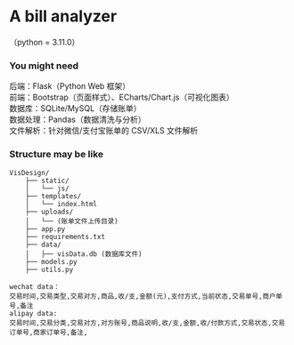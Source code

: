# A bill analyzer

（python = 3.11.0）

### You might need

后端：Flask（Python Web 框架）  
前端：Bootstrap（页面样式）、ECharts/Chart.js（可视化图表）  
数据库：SQLite/MySQL（存储账单）  
数据处理：Pandas（数据清洗与分析）  
文件解析：针对微信/支付宝账单的 CSV/XLS 文件解析

### Structure may be like

```
VisDesign/
    ├── static/
    │   └── js/
    ├── templates/
    │   └── index.html
    ├── uploads/
    │   └── (账单文件上传目录)
    ├── app.py
    ├── requirements.txt
    ├── data/
    │   ├── visData.db (数据库文件)
    ├── models.py  
    ├── utils.py
```


```
wechat data：
交易时间,交易类型,交易对方,商品,收/支,金额(元),支付方式,当前状态,交易单号,商户单号,备注
alipay data:
交易时间,交易分类,交易对方,对方账号,商品说明,收/支,金额,收/付款方式,交易状态,交易订单号,商家订单号,备注,
```